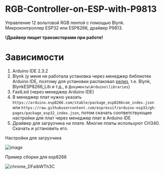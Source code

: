 # RGB-Controller-on-ESP-with-P9813
Управление 12 вольтовой RGB лентой с помощью Blynk. Микроконтроллер ESP32 или ESP8266, драйвер P9813.

**!Драйвер пищит транзисторами при работе!**

# Зависимости
1. Arduino IDE 2.3.2
2. Blynk (у меня не работала установка через менеджер библиотек Arduino IDE, поэтому для установки распаковал [релиз](https://github.com/blynkkk/blynk-library/releases), т.е. Blynk, BlynkESP8266_Lib и т.д., в `Документы\Arduino\libraries`)
3. FastLed (через менеджер Arduino IDE)
4. В менеджер плат нужно указать `https://arduino.esp8266.com/stable/package_esp8266com_index.json` или `https://raw.githubusercontent.com/espressif/arduino-esp32/gh-pages/package_esp32_index.json`, потом скачать соответствующие настройки для плат через менеджер плат в Arduino IDE
5. Драйвер для загрузчика на плате. Многие платы используют CH340. Скачать и установить его.

Настройки для загрузчика

![image](https://github.com/Persivan/RGB-Controller-on-ESP-with-P9813-main/assets/39733368/c5ce921b-8caf-4453-8572-9ef2c0e79f47)

Пример сборки для esp8266

![chrome_DFaIbWTh3C](https://github.com/Persivan/RGB-Controller-on-ESP-with-P9813-main/assets/39733368/eebc576b-c109-482c-870d-52dc4333a7a1)

